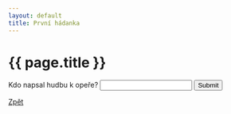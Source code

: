 ```yaml
---
layout: default
title: První hádanka
---
```

<div class="uvod">
<h1>{{ page.title }}</h1>

<p>
 <form name="myForm" onsubmit="return validateForm1()" method="post">
Kdo napsal hudbu k opeře? <input type="text" name="fname">
<input type="submit" value="Submit">
</form> 
</p>

 <a href="/uvody/onegin_uvod.html">Zpět</a>
</div>
 
<script src="/assets/js/hadanky_eo.js"></script> 